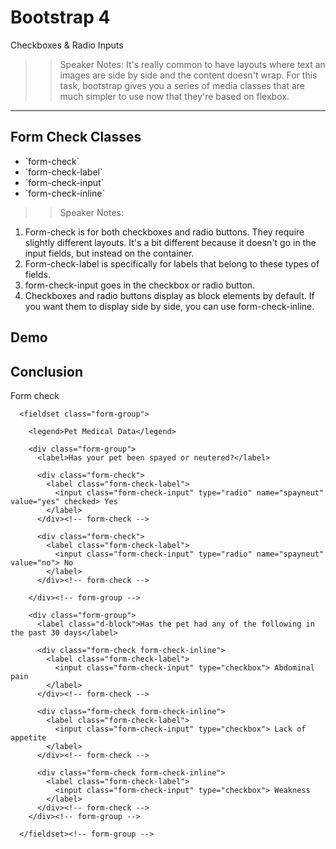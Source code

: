 <!-- .slide: data-state="title" -->
# Bootstrap 4
Checkboxes &amp; Radio Inputs

>> Speaker Notes:
It's really common to have layouts where text an images are side by side and the content doesn't wrap. For this task, bootstrap gives you a series of media classes that are much simpler to use now that they're based on flexbox.

---
<!-- .slide: data-state="hasicon" -->

## <i class="fa fa-check-square-o"></i> Form Check Classes

<ul>
	<li class="fragment">`form-check`</li>
	<li class="fragment">`form-check-label`</li>
	<li class="fragment">`form-check-input`</li>
	<li class="fragment">`form-check-inline`</li>
	
</ul>

>> Speaker Notes:
1. Form-check is for both checkboxes and radio buttons. They require slightly different layouts. It's a bit different because it doesn't go in the input fields, but instead on the container.
1. Form-check-label is specifically for labels that belong to these types of fields.
2. form-check-input goes in the checkbox or radio button.
3. Checkboxes and radio buttons display as block elements by default. If you want them to display side by side, you can use form-check-inline.

## Demo

## Conclusion
Form check

```
  <fieldset class="form-group">

    <legend>Pet Medical Data</legend>

    <div class="form-group">
      <label>Has your pet been spayed or neutered?</label>

      <div class="form-check">
        <label class="form-check-label">
          <input class="form-check-input" type="radio" name="spayneut" value="yes" checked> Yes
        </label>
      </div><!-- form-check -->

      <div class="form-check">
        <label class="form-check-label">
          <input class="form-check-input" type="radio" name="spayneut" value="no"> No
        </label>
      </div><!-- form-check -->

    </div><!-- form-group -->

    <div class="form-group">
      <label class="d-block">Has the pet had any of the following in the past 30 days</label>

      <div class="form-check form-check-inline">
        <label class="form-check-label">
          <input class="form-check-input" type="checkbox"> Abdominal pain
        </label>
      </div><!-- form-check -->

      <div class="form-check form-check-inline">
        <label class="form-check-label">
          <input class="form-check-input" type="checkbox"> Lack of appetite
        </label>
      </div><!-- form-check -->

      <div class="form-check form-check-inline">
        <label class="form-check-label">
          <input class="form-check-input" type="checkbox"> Weakness
        </label>
      </div><!-- form-check -->
    </div><!-- form-group -->

  </fieldset><!-- form-group -->
```